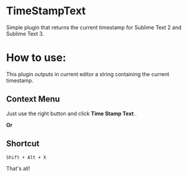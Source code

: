 # TimeStampText
Simple plugin that returns the current timestamp for Sublime Text 2 and Sublime Text 3.

# How to use:
This plugin outputs in current editor a string containing the current timestamp.

## Context Menu
Just use the right button and click **Time Stamp Text** .

**Or**

## Shortcut
```
Shift + Alt + X
```

That's all!
